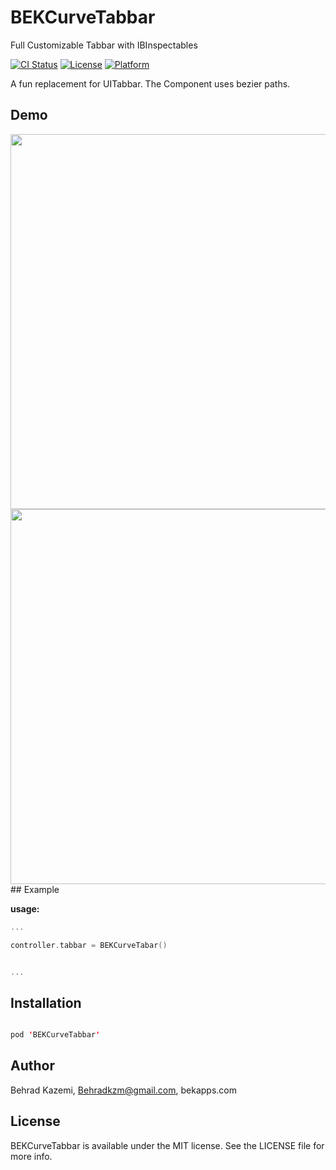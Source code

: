 # BEKCurveTabbar
Full Customizable Tabbar with IBInspectables

[![CI Status](http://img.shields.io/travis/popwarsweet/JellySlider.svg?style=flat)](https://travis-ci.org/popwarsweet/JellySlider)
[![License](https://img.shields.io/cocoapods/l/JellySlider.svg?style=flat)](http://cocoapods.org/pods/JellySlider)
[![Platform](https://img.shields.io/cocoapods/p/JellySlider.svg?style=flat)](http://cocoapods.org/pods/JellySlider)

A fun replacement for UITabbar. The Component uses bezier paths.
## Demo
<img src="https://github.com/behrad-kzm/BEKCurveTabbar/blob/master/Preview.png" height="600">
<img src="https://github.com/behrad-kzm/BEKCurveTabbar/blob/master/Preview2.png" height="600">
## Example

__usage:__
```swift
...

controller.tabbar = BEKCurveTabar()


...

```

## Installation
```swift

pod 'BEKCurveTabbar'

```


## Author
Behrad Kazemi, Behradkzm@gmail.com, bekapps.com

## License

BEKCurveTabbar is available under the MIT license. See the LICENSE file for more info.

